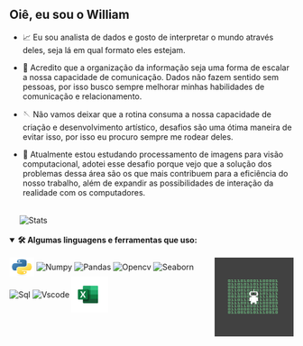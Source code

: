## Oiê, eu sou o William

- :chart_with_upwards_trend:
Eu sou analista de dados e gosto de interpretar o mundo através deles, seja lá em qual formato eles estejam.

- :hammer:
Acredito que a organização da informação seja uma forma de escalar a nossa capacidade de comunicação. Dados não fazem sentido sem pessoas, por isso busco sempre melhorar minhas habilidades de comunicação e relacionamento.

- :sewing_needle:
Não vamos deixar que a rotina consuma a nossa capacidade de criação e desenvolvimento artístico, desafios são uma ótima maneira de evitar isso, por isso eu procuro sempre me rodear deles.

- :satellite:
Atualmente estou estudando processamento de imagens para visão computacional, adotei esse desafio porque vejo que a solução dos problemas dessa área são os que mais contribuem para a eficiência do nosso trabalho, além de expandir as possibilidades de interação da realidade com os computadores.

<div style="display: inline_block"><br>
  &emsp;
  <img align="center" alt="Stats" height="145" src="https://github-readme-stats.vercel.app/api/top-langs/?username=willgarib&layout=compact" />
</div>

<br/>

<details open>
<summary><b>🛠️ Algumas linguagens e ferramentas que uso:</b></summary>
<div style="display: inline_block"><br>
  <img align="right" alt="Gif" height="140" width="140" src="https://github.com/willgarib/willgarib/blob/main/assets/giphy.gif" />
  <img align="center" alt="Python" height="33" width="44" src="https://raw.githubusercontent.com/devicons/devicon/master/icons/python/python-original.svg" />
  <img align="center" alt="Numpy" height="33" width="44" src="https://cdn.jsdelivr.net/gh/devicons/devicon/icons/numpy/numpy-original.svg" />
  <img align="center" alt="Pandas" height="39" width="52" src="https://cdn.jsdelivr.net/gh/devicons/devicon/icons/pandas/pandas-original-wordmark.svg" />
  <img align="center" alt="Opencv" height="50" width="38" src="https://cdn.jsdelivr.net/gh/devicons/devicon/icons/opencv/opencv-original-wordmark.svg" />
  <!--<img align="center" alt="PyTorch" height="36" width="48"  src="https://cdn.jsdelivr.net/gh/devicons/devicon/icons/pytorch/pytorch-original.svg" /> </!-->
  <img align="center" alt="Seaborn" height="45" width="45" src="https://seaborn.pydata.org/_images/logo-tall-lightbg.svg" />
  <img align="center" alt="Sql" height="39" width="52" src="https://cdn.jsdelivr.net/gh/devicons/devicon/icons/postgresql/postgresql-plain-wordmark.svg" />
  <img align="center" alt="Vscode" height="37" width="37" src="https://cdn.jsdelivr.net/gh/devicons/devicon/icons/vscode/vscode-original.svg" />
  <img align="center" alt="Excel" height="65" width="65" src="https://github.com/willgarib/willgarib/blob/main/assets/imagem.svg" />
</div>
</details>

##

